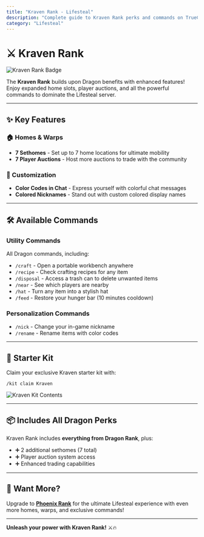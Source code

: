 ```yaml
---
title: "Kraven Rank - Lifesteal"
description: "Complete guide to Kraven Rank perks and commands on TrueCraft Network Lifesteal server."
category: "Lifesteal"
---
```


# ⚔️ Kraven Rank

![Kraven Rank Badge](https://knowledgebase.truecraft.top/static/images/Pastedimage20251001113604.png)

The **Kraven Rank** builds upon Dragon benefits with enhanced features! Enjoy expanded home slots, player auctions, and all the powerful commands to dominate the Lifesteal server.

---

## ✨ Key Features

### 🏠 Homes & Warps
- **7 Sethomes** - Set up to 7 home locations for ultimate mobility
- **7 Player Auctions** - Host more auctions to trade with the community

### 🎨 Customization
- **Color Codes in Chat** - Express yourself with colorful chat messages
- **Colored Nicknames** - Stand out with custom colored display names

---

## 🛠️ Available Commands

### Utility Commands
All Dragon commands, including:
- `/craft` - Open a portable workbench anywhere
- `/recipe` - Check crafting recipes for any item
- `/disposal` - Access a trash can to delete unwanted items
- `/near` - See which players are nearby
- `/hat` - Turn any item into a stylish hat
- `/feed` - Restore your hunger bar (10 minutes cooldown)

### Personalization Commands
- `/nick` - Change your in-game nickname
- `/rename` - Rename items with color codes

---

## 🎁 Starter Kit

Claim your exclusive Kraven starter kit with:
```
/kit claim Kraven
```

![Kraven Kit Contents](https://knowledgebase.truecraft.top/static/images/Pastedimage20251001113351.png)

---

## 📦 Includes All Dragon Perks

Kraven Rank includes **everything from Dragon Rank**, plus:
- ➕ 2 additional sethomes (7 total)
- ➕ Player auction system access
- ➕ Enhanced trading capabilities

---

## 🚀 Want More?

Upgrade to **[Phoenix Rank](/ranks/phoenix)** for the ultimate Lifesteal experience with even more homes, warps, and exclusive commands!

---

**Unleash your power with Kraven Rank!** ⚔️🔥
